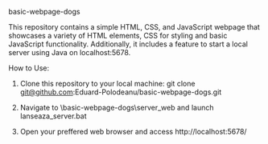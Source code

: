 basic-webpage-dogs

This repository contains a simple HTML, CSS, and JavaScript webpage that showcases a variety of HTML elements, CSS for styling and basic JavaScript functionality. Additionally, it includes a feature to start a local server using Java on localhost:5678.

How to Use:
1. Clone this repository to your local machine:
git clone git@github.com:Eduard-Polodeanu/basic-webpage-dogs.git

2. Navigate to \basic-webpage-dogs\server_web and launch lanseaza_server.bat

3. Open your preffered web browser and access http://localhost:5678/


